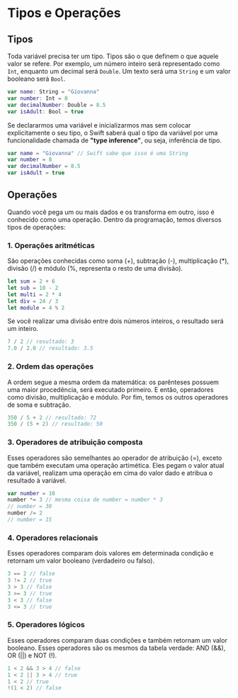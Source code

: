 # Tipos e Operações

## Tipos
Toda variável precisa ter um tipo. Tipos são o que definem o que aquele valor se refere. Por exemplo, um número inteiro será representado como `Int`, enquanto um decimal será `Double`. Um texto será uma `String` e um valor booleano será `Bool`.
```swift
var name: String = "Giovanna"
var number: Int = 8
var decimalNumber: Double = 8.5
var isAdult: Bool = true
```

Se declararmos uma variável e inicializarmos mas sem colocar explicitamente o seu tipo, o Swift saberá qual o tipo da variável por uma funcionalidade chamada de **"type inference"**, ou seja, inferência de tipo.

```swift
var name = "Giovanna" // Swift sabe que isso é uma String
var number = 8
var decimalNumber = 8.5
var isAdult = true
```

## Operações
Quando você pega um ou mais dados e os transforma em outro, isso é conhecido como uma operação. Dentro da programação, temos diversos tipos de operações:

### 1. Operações aritméticas
São operações conhecidas como soma (+), subtração (-), multiplicação (*), divisão (/) e módulo (%, representa o resto de uma divisão).

```swift
let sum = 2 + 6
let sub = 10 - 2
let multi = 2 * 4
let div = 24 / 3
let module = 4 % 2
```

Se você realizar uma divisão entre dois números inteiros, o resultado será um inteiro.

```swift
7 / 2 // resultado: 3
7.0 / 2.0 // resultado: 3.5
```

### 2. Ordem das operações
A ordem segue a mesma ordem da matemática: os parênteses possuem uma maior procedência, será executado primeiro. E então, operadores como divisão, multiplicação e módulo. Por fim, temos os outros operadores de soma e subtração.

```swift
350 / 5 + 2 // resultado: 72
350 / (5 + 2) // resultado: 50
```

### 3. Operadores de atribuição composta
Esses operadores são semelhantes ao operador de atribuição (=), exceto que também executam uma operação artimética. Eles pegam o valor atual da variável, realizam uma operação em cima do valor dado e atribua o resultado à variável.

```swift
var number = 10
number *= 3 // mesma coisa de number = number * 3
// number = 30
number /= 2
// number = 15
```

### 4. Operadores relacionais
Esses operadores comparam dois valores em determinada condição e retornam um valor booleano (verdadeiro ou falso).

```swift
3 == 2 // false
3 != 2 // true
3 > 3 // false
3 >= 3 // true
3 < 3 // false
3 <= 3 // true
```

### 5. Operadores lógicos
Esses operadores comparam duas condições e também retornam um valor booleano. Esses operadores são os mesmos da tabela verdade: AND (&&), OR (||) e NOT (!).

```swift
1 < 2 && 3 > 4 // false
1 < 2 || 3 > 4 // true
1 < 2 // true
!(1 < 2) // false
```